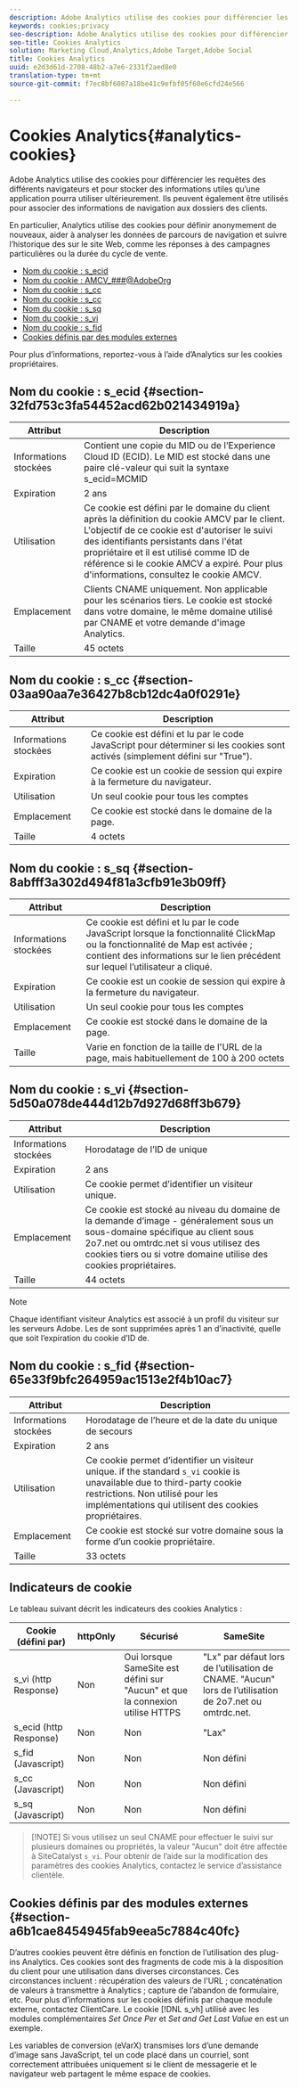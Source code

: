 ```yaml
---
description: Adobe Analytics utilise des cookies pour différencier les requêtes des différents navigateurs et pour stocker des informations utiles qu’une application pourra utiliser ultérieurement. Ils peuvent également être utilisés pour associer des informations de navigation aux dossiers des clients.
keywords: cookies;privacy
seo-description: Adobe Analytics utilise des cookies pour différencier les requêtes des différents navigateurs et pour stocker des informations utiles qu’une application pourra utiliser ultérieurement. Ils peuvent également être utilisés pour associer des informations de navigation aux dossiers des clients.
seo-title: Cookies Analytics
solution: Marketing Cloud,Analytics,Adobe Target,Adobe Social
title: Cookies Analytics
uuid: e2d3d61d-2708-48b2-a7e6-2331f2aed8e0
translation-type: tm+mt
source-git-commit: f7ec8bf6087a18be41c9efbf05f60e6cfd24e566

---
```



# Cookies Analytics{#analytics-cookies}

Adobe Analytics utilise des cookies pour différencier les requêtes des différents navigateurs et pour stocker des informations utiles qu’une application pourra utiliser ultérieurement. Ils peuvent également être utilisés pour associer des informations de navigation aux dossiers des clients.

En particulier, Analytics utilise des cookies pour définir anonymement de nouveaux, aider à analyser les données de parcours de navigation et suivre l’historique des sur le site Web, comme les réponses à des campagnes particulières ou la durée du cycle de vente.

* [Nom du cookie : s_ecid](../cookies/cookies-mc.md#section-32fd753c3fa54452acd62b021434919a)
* [Nom du cookie : AMCV_###@AdobeOrg](../cookies/cookies-mc.md#section-a12aa2a9296940ae82d8921b381b8fb0)
* [Nom du cookie : s_cc](../cookies/cookies-analytics.md#section-03aa90aa7e36427b8cb12dc4a0f0291e)
* [Nom du cookie : s_cc](../cookies/cookies-analytics.md#section-03aa90aa7e36427b8cb12dc4a0f0291e)
* [Nom du cookie : s_sq](../cookies/cookies-analytics.md#section-8abfff3a302d494f81a3cfb91e3b09ff)
* [Nom du cookie : s_vi](../cookies/cookies-analytics.md#section-5d50a078de444d12b7d927d68ff3b679)
* [Nom du cookie : s_fid](../cookies/cookies-analytics.md#section-65e33f9bfc264959ac1513e2f4b10ac7)
* [Cookies définis par des modules externes](../cookies/cookies-analytics.md#section-a6b1cae8454945fab9eea5c7884c40fc)

Pour plus d’informations, reportez-vous à l’aide d’Analytics sur les cookies [](/help/interface/cookies/cookies-first-party.md)propriétaires.

## Nom du cookie : s_ecid {#section-32fd753c3fa54452acd62b021434919a}

| Attribut | Description |
|--- |--- |
| Informations stockées | Contient une copie du MID ou de l’Experience Cloud ID (ECID). Le MID est stocké dans une paire clé-valeur qui suit la syntaxe s_ecid=MCMID | `<ECID>` |
| Expiration | 2 ans |
| Utilisation | Ce cookie est défini par le domaine du client après la définition du cookie AMCV par le client. L&#39;objectif de ce cookie est d&#39;autoriser le suivi des identifiants persistants dans l&#39;état propriétaire et il est utilisé comme ID de référence si le cookie AMCV a expiré. Pour plus d&#39;informations, consultez le cookie AMCV. |
| Emplacement | Clients CNAME uniquement. Non applicable pour les scénarios tiers. Le cookie est stocké dans votre domaine, le même domaine utilisé par CNAME et votre demande d&#39;image Analytics. |
| Taille | 45 octets |

## Nom du cookie : s_cc {#section-03aa90aa7e36427b8cb12dc4a0f0291e}

| Attribut | Description |
|--- |--- |
| Informations stockées | Ce cookie est défini et lu par le code JavaScript pour déterminer si les cookies sont activés (simplement défini sur &quot;True&quot;). |
| Expiration | Ce cookie est un cookie de session qui expire à la fermeture du navigateur. |
| Utilisation | Un seul cookie pour tous les comptes |
| Emplacement | Ce cookie est stocké dans le domaine de la page. |
| Taille | 4 octets |

## Nom du cookie : s_sq {#section-8abfff3a302d494f81a3cfb91e3b09ff}

| Attribut | Description |
|--- |--- |
| Informations stockées | Ce cookie est défini et lu par le code JavaScript lorsque la fonctionnalité ClickMap ou la fonctionnalité  de  Map est activée ; contient des informations sur le lien précédent sur lequel l’utilisateur a cliqué. |
| Expiration | Ce cookie est un cookie de session qui expire à la fermeture du navigateur. |
| Utilisation | Un seul cookie pour tous les comptes |
| Emplacement | Ce cookie est stocké dans le domaine de la page. |
| Taille | Varie en fonction de la taille de l&#39;URL de la page, mais habituellement de 100 à 200 octets |

## Nom du cookie : s_vi {#section-5d50a078de444d12b7d927d68ff3b679}

| Attribut | Description |
|--- |--- |
| Informations stockées | Horodatage de l’ID de unique |
| Expiration | 2 ans |
| Utilisation | Ce cookie permet d’identifier un visiteur unique. |
| Emplacement | Ce cookie est stocké au niveau du domaine de la demande d’image - généralement sous un sous-domaine spécifique au client sous 2o7.net ou omtrdc.net si vous utilisez des cookies tiers ou si votre domaine utilise des cookies propriétaires. |
| Taille | 44 octets |

>[!NOTE]
>
>Chaque identifiant visiteur Analytics est associé à un profil du visiteur sur les serveurs Adobe. Les  de sont supprimées après 1 an d’inactivité, quelle que soit l’expiration du cookie d’ID de.

## Nom du cookie : s_fid {#section-65e33f9bfc264959ac1513e2f4b10ac7}

| Attribut | Description |
|--- |--- |
| Informations stockées | Horodatage de l’heure et de la date du unique de secours |
| Expiration | 2 ans |
| Utilisation | Ce cookie permet d’identifier un visiteur unique. if the standard  `s_vi` cookie is unavailable due to third-party cookie restrictions. Non utilisé pour les implémentations qui utilisent des cookies propriétaires. |
| Emplacement | Ce cookie est stocké sur votre domaine sous la forme d’un cookie propriétaire. |
| Taille | 33 octets |

## Indicateurs de cookie

Le tableau suivant décrit les indicateurs des cookies Analytics :

| Cookie (défini par) | httpOnly | Sécurisé | SameSite |
|--- |--- |--- |--- |
| s_vi (http Response) | Non | Oui lorsque SameSite est défini sur &quot;Aucun&quot; et que la connexion utilise HTTPS | &quot;Lx&quot; par défaut lors de l’utilisation de CNAME. &quot;Aucun&quot; lors de l’utilisation de 2o7.net ou omtrdc.net. |
| s_ecid (http Response) | Non | Non | &quot;Lax&quot; |
| s_fid (Javascript) | Non | Non | Non défini |
| s_cc (Javascript) | Non | Non | Non défini |
| s_sq (Javascript) | Non | Non | Non défini |

>[!NOTE] Si vous utilisez un seul CNAME pour effectuer le suivi sur plusieurs domaines ou propriétés, la valeur &quot;Aucun&quot; doit être affectée à SiteCatalyst `s_vi`. Pour obtenir de l’aide sur la modification des paramètres des cookies Analytics, contactez le service d’assistance clientèle.

## Cookies définis par des modules externes {#section-a6b1cae8454945fab9eea5c7884c40fc}

D’autres cookies peuvent être définis en fonction de l’utilisation des plug-ins Analytics. Ces cookies sont des fragments de code mis à la disposition du client pour une utilisation dans diverses circonstances. Ces circonstances incluent : récupération des valeurs de l&#39;URL ; concaténation de valeurs à transmettre à Analytics ; capture de l’abandon de formulaire, etc. Pour plus d’informations sur les cookies définis par chaque module externe, contactez ClientCare. Le cookie [!DNL s_vh] utilisé avec les modules complémentaires *Set Once Per* et *Set and Get Last Value* en est un exemple.

Les variables de conversion (eVarX) transmises lors d’une demande d’image sans JavaScript, tel un code placé dans un courriel, sont correctement attribuées uniquement si le client de messagerie et le navigateur web partagent le même espace de cookies.
